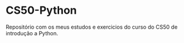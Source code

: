 # CS50-Python
Repositório com os meus estudos e exercicios do curso do CS50 de introdução a Python.
